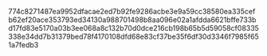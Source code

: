 774c8271487ea9952dfacae2ed7b92fe9286acbe3e9a59cc38580ea335cefb62ef20ace353793ed34130a988701498b8aa096e02a1afdda6621bffe733bd17fd83e5170a03b3ee068a8c132b70d0dce216cb198b65b5d59058cf08335338e34dd7b31379bed78f4170108dfd68e83cf37be35f6df30d3346f7985f651a7fedb3
